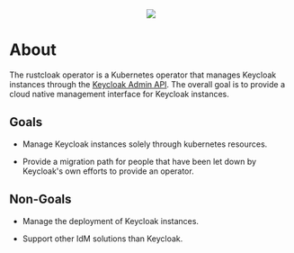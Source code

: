 <div align="center">
    <a href="/"><img src="https://github.com/withlazers/rustcloak-operator/raw/refs/heads/main/icon.svg"></a>
</div>

# About

The rustcloak operator is a Kubernetes operator that manages Keycloak instances 
through the [Keycloak Admin API][1]. The overall goal is to provide a cloud native
management interface for Keycloak instances.

## Goals

* Manage Keycloak instances solely through kubernetes resources.

* Provide a migration path for people that have been let down by Keycloak's own
  efforts to provide an operator.

## Non-Goals

* Manage the deployment of Keycloak instances.

* Support other IdM solutions than Keycloak.

[1]: https://www.keycloak.org/docs-api/latest/rest-api/

[2]: https://github.com/keycloak/keycloak-realm-operator
